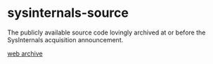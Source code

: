# sysinternals-source

The publicly available source code lovingly archived at or before the SysInternals acquisition announcement.

[web archive](http://web.archive.org/web/20070526051504/http://www.sysinternals.com/sourcecode.html)
